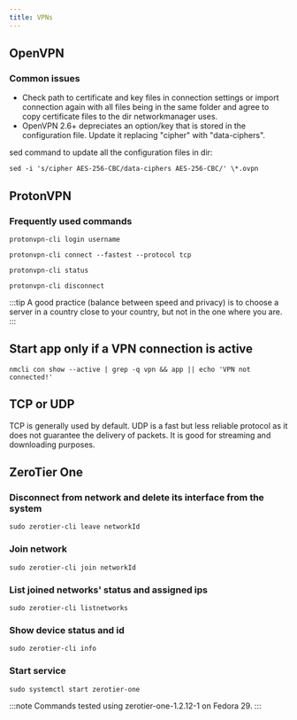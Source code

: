 ```yaml
---
title: VPNs
---
```


## OpenVPN

### Common issues

- Check path to certificate and key files in connection settings or import connection again with
  all files being in the same folder and agree to copy certificate files to the dir networkmanager uses.
- OpenVPN 2.6+ depreciates an option/key that is stored in the configuration file. Update
  it replacing "cipher" with "data-ciphers".

sed command to update all the configuration files in dir:

```
sed -i 's/cipher AES-256-CBC/data-ciphers AES-256-CBC/' \*.ovpn
```

## ProtonVPN

### Frequently used commands

```
protonvpn-cli login username
```

```
protonvpn-cli connect --fastest --protocol tcp
```

```
protonvpn-cli status
```

```
protonvpn-cli disconnect
```

:::tip
A good practice (balance between speed and privacy) is to choose a server in a country close to your country, but not in the one where you are.
:::

## Start app only if a VPN connection is active

```
nmcli con show --active | grep -q vpn && app || echo 'VPN not connected!'
```

## TCP or UDP

TCP is generally used by default. UDP is a fast but less reliable protocol as it does not guarantee the delivery of packets. It is good for streaming and downloading purposes.

## ZeroTier One

### Disconnect from network and delete its interface from the system

```
sudo zerotier-cli leave networkId
```

### Join network

```
sudo zerotier-cli join networkId
```

### List joined networks' status and assigned ips

```
sudo zerotier-cli listnetworks
```

### Show device status and id

```
sudo zerotier-cli info
```

### Start service

```
sudo systemctl start zerotier-one
```

:::note
Commands tested using zerotier-one-1.2.12-1 on Fedora 29.
:::
